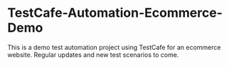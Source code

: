 # TestCafe-Automation-Ecommerce-Demo
This is a demo test automation project using TestCafe for an ecommerce website.  Regular updates and new test scenarios to come. 

